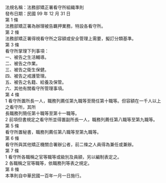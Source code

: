法規名稱：法務部矯正署看守所組織準則  
發布日期：民國 99 年 12 月 31 日  
第 1 條  
法務部矯正署為辦理被告羈押業務，特設各看守所。  
第 2 條  
法務部矯正署得視看守所之容額或安全管理上需要，擬訂分類基準。  
第 3 條  
看守所掌理下列事項：  
一、被告之生活輔導。  
二、被告之作業。  
三、被告之衛生保健。  
四、被告之戒護管理。  
五、被告之名籍、給養及保管。  
六、其他有關看守所管理事項。  
第 4 條  
1 看守所置所長一人，職務列薦任第九職等至簡任第十職等。但容額在一千人以上之看守所，其所  
長職務列簡任第十職等至第十一職等。  
2 前項但書規定之看守所並得置副所長一人，職務列薦任第八職等至第九職等。  
第 5 條  
看守所置秘書，職務列薦任第八職等至第九職等。  
第 6 條  
看守所與其他矯正機關合署辦公者，前二條之人員得為兼任或兼辦。  
第 7 條  
1 看守所各職稱之官等職等或級別及員額，另以編制表定之。  
2 各職稱之官等職等，依職務列等表之規定。  
第 8 條  
本準則自中華民國一百年一月一日施行。  


